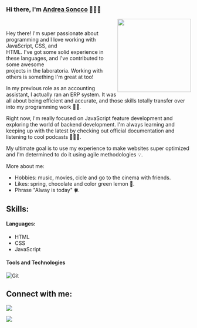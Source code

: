 ### Hi there, I'm [Andrea Soncco](https://andreaSoncco.github.io) 🧩🤓👾

<img width="200" align="right" src="https://media.tenor.com/UXv3MWjj_wQAAAAM/grogu-lightsaber-baby-yoda-lightsaber.gif"><br>

Hey there! I'm super passionate about programming and I love working with JavaScript, CSS, and<br>HTML. I've got some solid experience in these languages, and I've contributed to some awesome<br>projects in the laboratoria. Working with others is something I'm great at too!

In my previous role as an accounting assistant, I actually ran an ERP system. It was all 
about being efficient and accurate, and those skills totally transfer over into my programming
work 👩‍💻.

Right now, I'm really focused on JavaScript feature development and exploring the world of backend development. I'm always learning and keeping up with the latest by checking out official documentation and listening to cool podcasts 🧏🏽‍♀️.

My ultimate goal is to use my experience to make websites super optimized and I'm determined to do it using agile methodologies 💡.

More about me:
 
- Hobbies: music, movies, cicle and go to the cinema with friends.
- Likes: spring, chocolate and color green lemon 💚.
- Phrase "Alway is today" 🍀.

## Skills:

#### Languages:

- HTML
- CSS
- JavaScript

#### Tools and Technologies

![Git](https://img.shields.io/badge/GIT-E44C30?style=for-the-badge&logo=git&logoColor=white)&nbsp;

## Connect with me:

<p align = "center">
 
[<img src="https://img.shields.io/badge/linkedin-%2312100E.svg?&style=for-the-badge&logo=linkedin&logoColor=white&color=black" />](https://www.linkedin.com/in/andreasoncco/)

[<img src="https://img.shields.io/badge/instagram-%2312100E.svg?&style=for-the-badge&logo=instagram&logoColor=white&color=black" />](https://instagram.com/andrea_soncco)
</p><!--
**andreaSoncco/andreaSoncco** is a ✨ _special_ ✨ repository because its `README.md` (this file) appears on your GitHub profile.

Here are some ideas to get you started:

- 🔭 I’m currently working on ...
- 🌱 I’m currently learning ...
- 👯 I’m looking to collaborate on ...
- 🤔 I’m looking for help with ...
- 💬 Ask me about ...
- 📫 How to reach me: ...
- 😄 Pronouns: ...
- ⚡ Fun fact: ...
-->
